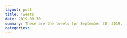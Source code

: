 ```yaml
---
layout: post
title: Tweets
date: 2019-09-30
summary: These are the tweets for September 30, 2019.
categories:
---
```


